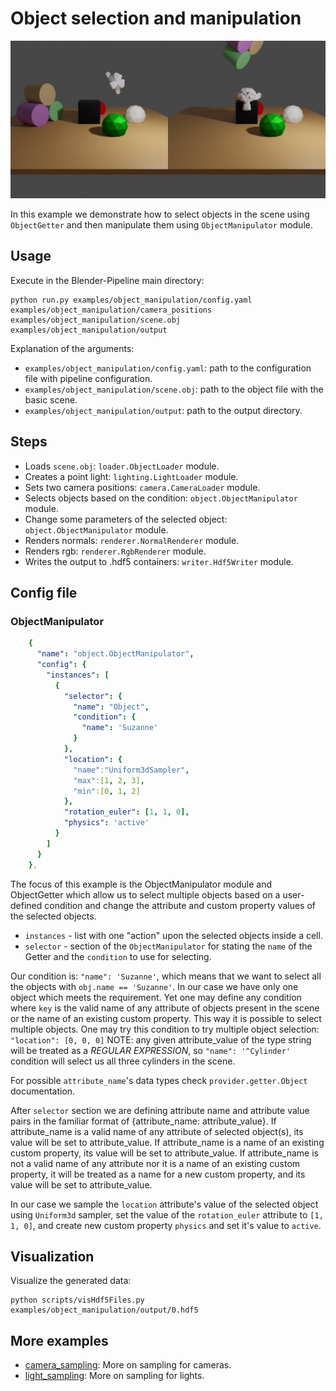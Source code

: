 # Object selection and manipulation

![](rendering.jpg)

In this example we demonstrate how to select objects in the scene using `ObjectGetter` and then manipulate them using `ObjectManipulator` module.

## Usage

Execute in the Blender-Pipeline main directory:

```
python run.py examples/object_manipulation/config.yaml examples/object_manipulation/camera_positions examples/object_manipulation/scene.obj examples/object_manipulation/output
```

Explanation of the arguments:
* `examples/object_manipulation/config.yaml`: path to the configuration file with pipeline configuration.
* `examples/object_manipulation/scene.obj`: path to the object file with the basic scene.
* `examples/object_manipulation/output`: path to the output directory.

## Steps

* Loads `scene.obj`: `loader.ObjectLoader` module.
* Creates a point light: `lighting.LightLoader` module.
* Sets two camera positions: `camera.CameraLoader` module.
* Selects objects based on the condition: `object.ObjectManipulator` module.
* Change some parameters of the selected object: `object.ObjectManipulator` module.
* Renders normals: `renderer.NormalRenderer` module.
* Renders rgb: `renderer.RgbRenderer` module.
* Writes the output to .hdf5 containers: `writer.Hdf5Writer` module.

## Config file

### ObjectManipulator

```yaml
    {
      "name": "object.ObjectManipulator",
      "config": {
        "instances": [
          {
            "selector": {
              "name": "Object",
              "condition": {
                "name": 'Suzanne'
              }
            },
            "location": {
              "name":"Uniform3dSampler",
              "max":[1, 2, 3],
              "min":[0, 1, 2]
            },
            "rotation_euler": [1, 1, 0],
            "physics": 'active'
          }
        ]
      }
    },
```
The focus of this example is the ObjectManipulator module and ObjectGetter which allow us to select multiple objects based on a user-defined condition and change the attribute and custom property values of the selected objects.
* `instances` - list with one "action" upon the selected objects inside a cell.
* `selector` - section of the `ObjectManipulator` for stating the `name` of the Getter and the `condition` to use for selecting.

Our condition is: `"name": 'Suzanne'`, which means that we want to select all the objects with `obj.name == 'Suzanne'`. In our case we have only one object which meets the requirement.
Yet one may define any condition where `key` is the valid name of any attribute of objects present in the scene or the name of an existing custom property.
This way it is possible to select multiple objects. One may try this condition to try multiple object selection: `"location": [0, 0, 0]`
NOTE: any given attribute_value of the type string will be treated as a *REGULAR EXPRESSION*, so `"name": '^Cylinder'` condition will select us all three cylinders in the scene.

For possible `attribute_name`'s data types check `provider.getter.Object` documentation.

After `selector` section we are defining attribute name and attribute value pairs in the familiar format of {attribute_name: attribute_value}.
If attribute_name is a valid name of any attribute of selected object(s), its value will be set to attribute_value.
If attribute_name is a name of an existing custom property, its value will be set to attribute_value.
If attribute_name is not a valid name of any attribute nor it is a name of an existing custom property, it will be treated as a name for a new custom property, and its value will be set to attribute_value.

In our case we sample the `location` attribute's value of the selected object using `Uniform3d` sampler, set the value of the `rotation_euler` attribute to `[1, 1, 0]`, and create new custom property `physics` and set it's value to `active`.

## Visualization

Visualize the generated data:

```
python scripts/visHdf5Files.py examples/object_manipulation/output/0.hdf5
```

## More examples

* [camera_sampling](../camera_sampling): More on sampling for cameras.
* [light_sampling](../light_sampling): More on sampling for lights.
